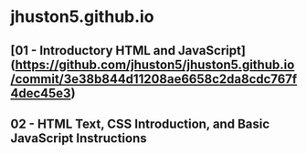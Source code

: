 # jhuston5.github.io

## [01 - Introductory HTML and JavaScript] (https://github.com/jhuston5/jhuston5.github.io/commit/3e38b844d11208ae6658c2da8cdc767f4dec45e3)

## 02 - HTML Text, CSS Introduction, and Basic JavaScript Instructions
